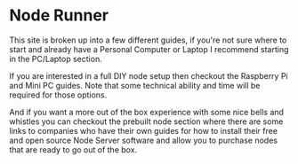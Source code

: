# Node Runner

This site is broken up into a few different guides, if you're not sure where to start and already have a Personal Computer or Laptop I recommend starting in the PC/Laptop section.

If you are interested in a full DIY node setup then checkout the Raspberry Pi and Mini PC guides. Note that some technical ability and time will be required for those options.

And if you want a more out of the box experience with some nice bells and whistles you can checkout the prebuilt node section where there are some links to companies who have their own guides for how to install their free and open source Node Server software and allow you to purchase nodes that are ready to go out of the box.

